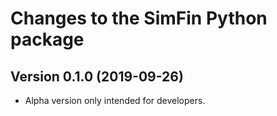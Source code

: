 # Changes to the SimFin Python package

## Version 0.1.0 (2019-09-26)

- Alpha version only intended for developers.
